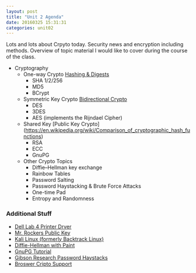 ```yaml
---
layout: post
title: "Unit 2 Agenda"
date: 20160325 15:31:31
categories: unit02
---
```


Lots and lots about Crpyto today.  Security news and encryption including methods.  Overview of topic material I would like to cover during the course of the class.

* Cryptography
	* One-way Crypto [Hashing & Digests](https://en.wikipedia.org/wiki/Comparison_of_cryptographic_hash_functions)
		* SHA 1/2/256
		* MD5
		* BCrypt
	* Symmetric Key Crypto [Bidirectional Crypto](https://en.wikipedia.org/wiki/Symmetric-key_algorithm)
		* DES
		* 3DES
		* AES  (implements the Rijndael Cipher)
	* Shared Key [Public Key Crypto] (https://en.wikipedia.org/wiki/Comparison_of_cryptographic_hash_functions)
		* RSA
		* ECC
		* GnuPG
	* Other Crypto Topics
		* Diffie–Hellman key exchange
		* Rainbow Tables
		* Password Salting
		* Password Haystacking & Brute Force Attacks
		* One-time Pad
		* Entropy and Randomness

### Additional Stuff

* [Dell Lab 4 Printer Drver](http://tinyurl.com/krl9vfr)
* [Mr. Rockers Public Key](https://transfer.sh/5UIKE/rrockers.asc)
* [Kali Linux (formerly Backtrack Linux)](https://www.kali.org/)
* [Diffie-Hellman with Paint](https://upload.wikimedia.org/wikipedia/commons/thumb/4/46/Diffie-Hellman_Key_Exchange.svg/427px-Diffie-Hellman_Key_Exchange.svg.png)
* [GnuPG Tutorial](http://www.dewinter.com/gnupg_howto/english/GPGMiniHowto.html)
* [Gibson Research Password Haystacks](https://www.grc.com/haystack.htm)
* [Broswer Cripto Support](https://www.ssllabs.com/ssltest/viewMyClient.html)
